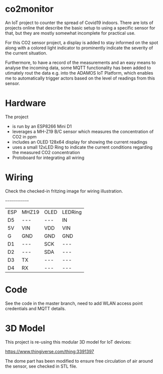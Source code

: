 # co2monitor

An IoT project to counter the spread of Covid19 indoors. 
There are lots of projects online that describe the basic setup to using a specific sensor for that, but they are mostly somewhat incomplete for practical use.

For this CO2 sensor project, a display is added to stay informed on the spot along with a colored light indicator to prominently indicate the severity of the current situation.

Furthermore, to have a record of the measurements and an easy means to analyse the incoming data, some MQTT functionality has been added to utimately rout the data e.g. into the ADAMOS IoT Platform, which enables me to automatically trigger actors based on the level of readings from this sensor.


# Hardware

The project 
- is run by an ESP8266 Mini D1
- leverages a MH-Z19 B/C sensor which measures the concentration of CO2 in ppm
- includes an OLED 128x64 display for showing the current readings
- uses a small 12xLED Ring to indicate the current conditions regarding the measured CO2 concentration
- Protoboard for integrating all wiring

# Wiring

Check the checked-in fritzing image for wiring illustration.

<table>
    <tr>
      <td>ESP</td><td>MHZ19</td> <td>OLED</td> <td>LEDRing</td>
    </tr>
    <tr>
      <td>D5</td> <td>---</td><td>---</td> <td>IN</td>
    </tr>
    <tr>
      <td>5V</td> <td>VIN</td>---<td>VDD</td>---<td>VIN</td>
    </tr>
    <tr>
      <td>G</td> <td>GND</td>---<td>GND</td>---<td>GND</td>
    </tr>
    <tr>
      <td>D1</td> <td>---</td> <td>SCK</td> <td>---</td> 
    </tr>
    <tr>
      <td>D2</td> <td>---</td> <td>SDA</td> <td>---</td> 
    </tr>
    <tr>
      <td>D3</td> <td>TX</td> <td>---</td><td>---</td> 
    </tr>
    <tr>
      <td>D4</td> <td>RX</td> <td>---</td><td>---</td> 
    </tr>
</table>

# Code

See the code in the master branch, need to add WLAN access point credentials and MQTT details.


# 3D Model

This project is re-using this modular 3D model for IoT devices:

https://www.thingiverse.com/thing:3391397

The dome part has been modified to ensure free circulation of air around the sensor, see checked in STL file.
